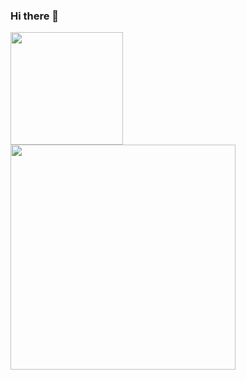 ### Hi there 👋

<img height="180em" src="https://github-readme-stats.vercel.app/api?username=guikoller&show_icons=true&hide_border=true&&count_private=true&include_all_commits=true&theme=dracula&hide=stars,prs,issues,contribs" />


<img height="360em" src="https://github-readme-stats.vercel.app/api/top-langs/?username=guikoller&theme=dracula" />


<!--
**guikoller/guikoller** is a ✨ _special_ ✨ repository because its `README.md` (this file) appears on your GitHub profile.

Here are some ideas to get you started:

- 🔭 I’m currently working on ...
- 🌱 I’m currently learning ...
- 👯 I’m looking to collaborate on ...
- 🤔 I’m looking for help with ...
- 💬 Ask me about ...
- 📫 How to reach me: ...
- 😄 Pronouns: ...
- ⚡ Fun fact: ...
-->
